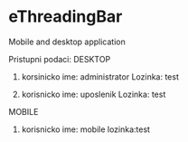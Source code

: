 # eThreadingBar
Mobile and desktop application

Pristupni podaci: 
DESKTOP
1. korsinicko ime: administrator
   Lozinka: test

2. korisnicko ime: uposlenik
   Lozinka: test

MOBILE
 1. korisnicko ime: mobile
 lozinka:test

